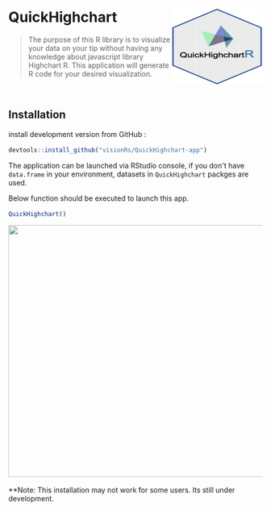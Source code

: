 # QuickHighchart <img src="https://github.com/visionRs/QuickHighchart-app/blob/master/Picture1.png" width="180px" height="150px" align="right"/>
> The purpose of this R library is to visualize your data on your tip without having any knowledge about javascript library Highchart R. This application will generate R code for your desired visualization.
<br> 

## Installation

install development version from GitHub :

```r
devtools::install_github("visionRs/QuickHighchart-app")
```

The application can be launched via RStudio console, if you don't have `data.frame` in your environment, datasets in `QuickHighchart` packges are used.

Below function should be executed to launch this app.

```r
QuickHighchart()

```


<img src="https://github.com/visionRs/QuickHighchart-app/blob/master/Screen-Recording-2020-03-10-at-8.gif" width="1200" height="500" />



**Note: This installation may not work for some users. Its still under development.


